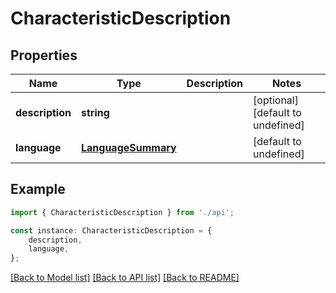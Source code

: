 # CharacteristicDescription


## Properties

Name | Type | Description | Notes
------------ | ------------- | ------------- | -------------
**description** | **string** |  | [optional] [default to undefined]
**language** | [**LanguageSummary**](LanguageSummary.md) |  | [default to undefined]

## Example

```typescript
import { CharacteristicDescription } from './api';

const instance: CharacteristicDescription = {
    description,
    language,
};
```

[[Back to Model list]](../README.md#documentation-for-models) [[Back to API list]](../README.md#documentation-for-api-endpoints) [[Back to README]](../README.md)
